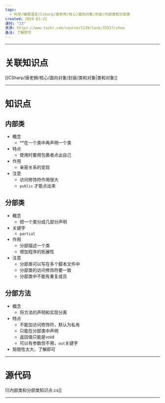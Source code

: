 ```yaml
---
tags:
  - 科学/编程语言/Csharp/唐老师/核心/面向对象/封装/内部类和分部类
created: 2024-03-22
课时: "23"
来源: https://www.taikr.com/course/1139/task/35517/show
备注: 了解即可
---
```


---
# 关联知识点

[[CSharp/唐老狮/核心/面向对象/封装/类和对象|类和对象]]

---
# 知识点

## 内部类

- 概念
	- **在一个类中再声明一个类
- 特点
	- 使用时要用包裹者点出自己
- 作用
	- 亲密关系的变现
- 注意
	- 访问修饰符作用很大
	- `public` 才能点出来
## 分部类

- 概念
	- 把一个类分成几部分声明
- 关键字
	- `partial`
- 作用
	- 分部描述一个类
	- 增加程序的拓展性
- 注意
	- 分部类可以写在多个脚本文件中
	- 分部类的访问修饰符要一致
	- 分部类中不能有重复成员
## 分部方法

- 概念
	- 将方法的声明和实现分离
- 特点
	- 不能加访问修饰符，默认为私有
	- 只能在分部类中声明
	- 返回值只能是void
	- 可以有参数但不用，`out`关键字
- 局限性太大，了解即可

---
# 源代码

![[内部类和分部类知识点.cs]]

---



